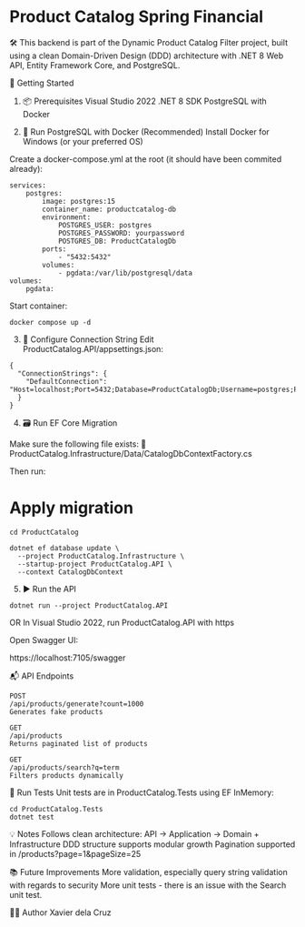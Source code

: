 # Product Catalog Spring Financial

🛠 This backend is part of the Dynamic Product Catalog Filter project, built using a clean Domain-Driven Design (DDD) architecture with .NET 8 Web API, Entity Framework Core, and PostgreSQL.

🚀 Getting Started

1. 📦 Prerequisites
Visual Studio 2022
.NET 8 SDK
PostgreSQL with Docker

2. 🐳 Run PostgreSQL with Docker (Recommended)
Install Docker for Windows (or your preferred OS)

Create a docker-compose.yml at the root (it should have been commited already):

```
services:
    postgres:
        image: postgres:15
        container_name: productcatalog-db
        environment:
            POSTGRES_USER: postgres
            POSTGRES_PASSWORD: yourpassword
            POSTGRES_DB: ProductCatalogDb
        ports:
            - "5432:5432"
        volumes:
            - pgdata:/var/lib/postgresql/data
volumes:
    pgdata:
```

Start container:
```
docker compose up -d
```

3. 🔧 Configure Connection String
Edit ProductCatalog.API/appsettings.json:
```
{
  "ConnectionStrings": {
    "DefaultConnection": "Host=localhost;Port=5432;Database=ProductCatalogDb;Username=postgres;Password=yourpassword"
  }
}
```

4. 🗃 Run EF Core Migration

Make sure the following file exists:
📄 ProductCatalog.Infrastructure/Data/CatalogDbContextFactory.cs

Then run:

# Apply migration
```
cd ProductCatalog
```

```
dotnet ef database update \
  --project ProductCatalog.Infrastructure \
  --startup-project ProductCatalog.API \
  --context CatalogDbContext
  ```

5. ▶ Run the API

```
dotnet run --project ProductCatalog.API
```
OR
In Visual Studio 2022, run ProductCatalog.API with https

Open Swagger UI:

https://localhost:7105/swagger

📬 API Endpoints
```
POST
/api/products/generate?count=1000
Generates fake products

GET
/api/products
Returns paginated list of products

GET
/api/products/search?q=term
Filters products dynamically
```

🧪 Run Tests
Unit tests are in ProductCatalog.Tests using EF InMemory:
```
cd ProductCatalog.Tests
dotnet test
```

💡 Notes
Follows clean architecture: API → Application → Domain + Infrastructure
DDD structure supports modular growth
Pagination supported in /products?page=1&pageSize=25

📚 Future Improvements
More validation, especially query string validation with regards to security
More unit tests - there is an issue with the Search unit test.

👨‍💻 Author
Xavier dela Cruz
